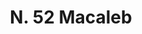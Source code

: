 ---
title: "N. 52 Macaleb"
permalink: "/edition/plant052/"
plant-name: "N. 52"
plant-number: "052"
plant-xml: "/assets/xml/plant052.xml"
plant-img1: "/assets/img/plant052_verso.jpg"
plant-img2: "/assets/img/plant052.jpg"
plant-title: "N. 52 Macaleb"
plant-wfo-link: ""
plant-kew-link: ""
plant-taxon-content: "Prunus Mahaleb L."
layout: single-xml
---